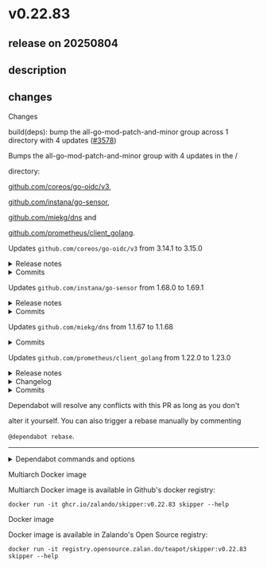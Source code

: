 # v0.22.83

## release on 20250804
## description
## changes
Changes

build(deps): bump the all-go-mod-patch-and-minor group across 1 directory with 4 updates (<a class="issue-link js-issue-link" data-error-text="Failed to load title" data-id="3287715730" data-permission-text="Title is private" data-url="https://github.com/zalando/skipper/issues/3578" data-hovercard-type="pull_request" data-hovercard-url="/zalando/skipper/pull/3578/hovercard" href="https://github.com/zalando/skipper/pull/3578">#3578</a>)

Bumps the all-go-mod-patch-and-minor group with 4 updates in the /  

directory:  

<a href="https://github.com/coreos/go-oidc">github.com/coreos/go-oidc/v3</a>,  

<a href="https://github.com/instana/go-sensor">github.com/instana/go-sensor</a>,  

<a href="https://github.com/miekg/dns">github.com/miekg/dns</a> and  

<a href="https://github.com/prometheus/client_golang">github.com/prometheus/client_golang</a>.

Updates <code>github.com/coreos/go-oidc/v3</code> from 3.14.1 to 3.15.0
<details> <summary>Release notes</summary>

<em>Sourced from <a href="https://github.com/coreos/go-oidc/releases">github.com/coreos/go-oidc/v3's releases</a>.</em>
>
> v3.15.0
>
> What's Changed
>
> * oidc: verify the ID Token's signature before processing claims by <a href="https://github.com/ericchiang"><code>@​ericchiang</code></a> in <a href="https://redirect.github.com/coreos/go-oidc/pull/464">coreos/go-oidc#464</a>
>
> <strong>Full Changelog</strong>: <a class="commit-link" href="https://github.com/coreos/go-oidc/compare/v3.14.1...v3.15.0">coreos/go-oidc@<tt>v3.14.1...v3.15.0</tt></a>
</details> <details> <summary>Commits</summary>

* <a href="https://github.com/coreos/go-oidc/commit/8d1e57e7e7fb4db0bac61cc200d43846ba071977"><code>8d1e57e</code></a> oidc: verify the ID Token's signature before processing claims
* See full diff in <a href="https://github.com/coreos/go-oidc/compare/v3.14.1...v3.15.0">compare view</a>
</details>   

Updates <code>github.com/instana/go-sensor</code> from 1.68.0 to 1.69.1
<details> <summary>Release notes</summary>

<em>Sourced from <a href="https://github.com/instana/go-sensor/releases">github.com/instana/go-sensor's releases</a>.</em>
>
> v1.69.1
>
> New release v1.69.1.
>
> What's Changed
>
> * fix! : Ensure consistent default for MaxLogsPerSpan by <a href="https://github.com/Angith"><code>@​Angith</code></a> in <a href="https://redirect.github.com/instana/go-sensor/pull/1186">instana/go-sensor#1186</a>
> * fix: replace secure packages for random number generation by <a href="https://github.com/sanojsubran"><code>@​sanojsubran</code></a> in <a href="https://redirect.github.com/instana/go-sensor/pull/1190">instana/go-sensor#1190</a>
> * chore: updated the examples and docs to reflect the correct usage of the <code>InitCollector</code> API. <a href="https://github.com/Angith"><code>@​Angith</code></a> in <a href="https://redirect.github.com/instana/go-sensor/pull/1204">instana/go-sensor#1204</a>
>
> v1.69.0
>
> New release v1.69.0.
>
> What's Changed
>
> * ci: disable Go toolchain enforcement using <code>go mod edit -toolchain=none</code> by <a href="https://github.com/nithinputhenveettil"><code>@​nithinputhenveettil</code></a> in <a href="https://redirect.github.com/instana/go-sensor/pull/1183">instana/go-sensor#1183</a>
> * ci: release pipeline to support fedramp release by <a href="https://github.com/nithinputhenveettil"><code>@​nithinputhenveettil</code></a> in <a href="https://redirect.github.com/instana/go-sensor/pull/1189">instana/go-sensor#1189</a>
> * fix: replace secure packages for random number generation by <a href="https://github.com/sanojsubran"><code>@​sanojsubran</code></a> in <a href="https://redirect.github.com/instana/go-sensor/pull/1190">instana/go-sensor#1190</a>
> * feat: cleanup pipeline runs for currency monitoring by <a href="https://github.com/sanojsubran"><code>@​sanojsubran</code></a> in <a href="https://redirect.github.com/instana/go-sensor/pull/1195">instana/go-sensor#1195</a>
> * ci: slack summary for releases modified to skip invalid releases by <a href="https://github.com/nithinputhenveettil"><code>@​nithinputhenveettil</code></a> in <a href="https://redirect.github.com/instana/go-sensor/pull/1197">instana/go-sensor#1197</a>
> * ci: configured Slack notification for tracer reports pipeline via incoming webhook by <a href="https://github.com/nithinputhenveettil"><code>@​nithinputhenveettil</code></a> in <a href="https://redirect.github.com/instana/go-sensor/pull/1200">instana/go-sensor#1200</a>
> * fix! : Ensure consistent default for MaxLogsPerSpan by <a href="https://github.com/Angith"><code>@​Angith</code></a> in <a href="https://redirect.github.com/instana/go-sensor/pull/1186">instana/go-sensor#1186</a>
>
> instrumentation/cloud.google.com/go/v1.69.0
>
> Updated instrumentation with the latest version of go-sensor core
> module v1.68.0.
> --auto-generated--
</details> <details> <summary>Commits</summary>

* <a href="https://github.com/instana/go-sensor/commit/60c37078405a374327b20c04e61e3399642267f2"><code>60c3707</code></a> Updated version.go to 1.69.1
* <a href="https://github.com/instana/go-sensor/commit/0b615e22708ccfb689081a2abdf072682a6e99ab"><code>0b615e2</code></a> chore: updated examples and docs with TracerOptions (<a href="https://redirect.github.com/instana/go-sensor/issues/1204">#1204</a>)
* <a href="https://github.com/instana/go-sensor/commit/7b5c442e0efe2d9df7875346f2c93aae2f83dbb8"><code>7b5c442</code></a> Updated version.go to 1.69.0
* <a href="https://github.com/instana/go-sensor/commit/ccaedd78ab01c15171680498f0a1f22dae82fa63"><code>ccaedd7</code></a> fix! : Ensure consistent default for MaxLogsPerSpan (<a href="https://redirect.github.com/instana/go-sensor/issues/1186">#1186</a>)
* <a href="https://github.com/instana/go-sensor/commit/08c48a7efc2e6add88ef0162165773093578609a"><code>08c48a7</code></a> ci: configured Slack notification for tracer reports pipeline via incoming we...
* <a href="https://github.com/instana/go-sensor/commit/ac196a432e58a8c573ce460b2019bb4fd635dd1b"><code>ac196a4</code></a> chore: disabled cache-related persistent volumes in Tekton (<a href="https://redirect.github.com/instana/go-sensor/issues/1199">#1199</a>)
* <a href="https://github.com/instana/go-sensor/commit/f5c798178ef936d4f3b6d1f5b5acdf04f2a602e0"><code>f5c7981</code></a> ci: slack summary for releases modified to skip invalid releases (<a href="https://redirect.github.com/instana/go-sensor/issues/1197">#1197</a>)
* <a href="https://github.com/instana/go-sensor/commit/abe59918c9a73d28c723da59911b83c1ef537fc7"><code>abe5991</code></a> feat: cleanup pipeline runs for currency monitoring (<a href="https://redirect.github.com/instana/go-sensor/issues/1195">#1195</a>)
* <a href="https://github.com/instana/go-sensor/commit/bf4863f8b21518841fbbeb9fe7d6d1589d0d2071"><code>bf4863f</code></a> Updated version.go to 1.47.1
* <a href="https://github.com/instana/go-sensor/commit/ed202403a40143a8f8ec9ddf0194cb447f90b5f9"><code>ed20240</code></a> feat(currency): updated go.mod, go.sum files, README.md for instagrpc (<a href="https://redirect.github.com/instana/go-sensor/issues/1196">#1196</a>)
* Additional commits viewable in <a href="https://github.com/instana/go-sensor/compare/v1.68.0...v1.69.1">compare view</a>
</details>   

Updates <code>github.com/miekg/dns</code> from 1.1.67 to 1.1.68
<details> <summary>Commits</summary>

* <a href="https://github.com/miekg/dns/commit/54c180dc19ce2b2cf1500b51f3c640d1c25272d7"><code>54c180d</code></a> Release 1.1.68
* <a href="https://github.com/miekg/dns/commit/b52b836ee134609a04c7b4b85a023b1a1456bffc"><code>b52b836</code></a> Revert "Add ResponseWriter.Net function (<a href="https://redirect.github.com/miekg/dns/issues/1651">#1651</a>)" (<a href="https://redirect.github.com/miekg/dns/issues/1665">#1665</a>)
* See full diff in <a href="https://github.com/miekg/dns/compare/v1.1.67...v1.1.68">compare view</a>
</details>   

Updates <code>github.com/prometheus/client_golang</code> from 1.22.0 to 1.23.0
<details> <summary>Release notes</summary>

<em>Sourced from <a href="https://github.com/prometheus/client_golang/releases">github.com/prometheus/client_golang's releases</a>.</em>
>
> v1.23.0 - 2025-07-30
>
> * [CHANGE] Minimum required Go version is now 1.23, only the two latest Go versions are supported from now on. <a href="https://redirect.github.com/prometheus/client_golang/issues/1812">#1812</a>
> * [FEATURE] Add WrapCollectorWith and WrapCollectorWithPrefix <a href="https://redirect.github.com/prometheus/client_golang/issues/1766">#1766</a>
> * [FEATURE] Add exemplars for native histograms <a href="https://redirect.github.com/prometheus/client_golang/issues/1686">#1686</a>
> * [ENHANCEMENT] exp/api: Bubble up status code from writeResponse <a href="https://redirect.github.com/prometheus/client_golang/issues/1823">#1823</a>
> * [ENHANCEMENT] collector/go: Update runtime metrics for Go v1.23 and v1.24 <a href="https://redirect.github.com/prometheus/client_golang/issues/1833">#1833</a>
> * [BUGFIX] exp/api: client prompt return on context cancellation <a href="https://redirect.github.com/prometheus/client_golang/issues/1729">#1729</a>

... (truncated)
</details> <details> <summary>Changelog</summary>

<em>Sourced from <a href="https://github.com/prometheus/client_golang/blob/main/CHANGELOG.md">github.com/prometheus/client_golang's changelog</a>.</em>
>
> 1.23.0 / 2025-07-30
>
> * [CHANGE] Minimum required Go version is now 1.23, only the two latest Go versions are supported from now on. <a href="https://redirect.github.com/prometheus/client_golang/issues/1812">#1812</a>
> * [FEATURE] Add WrapCollectorWith and WrapCollectorWithPrefix <a href="https://redirect.github.com/prometheus/client_golang/issues/1766">#1766</a>
> * [FEATURE] Add exemplars for native histograms <a href="https://redirect.github.com/prometheus/client_golang/issues/1686">#1686</a>
> * [ENHANCEMENT] exp/api: Bubble up status code from writeResponse <a href="https://redirect.github.com/prometheus/client_golang/issues/1823">#1823</a>
> * [ENHANCEMENT] collector/go: Update runtime metrics for Go v1.23 and v1.24 <a href="https://redirect.github.com/prometheus/client_golang/issues/1833">#1833</a>
> * [BUGFIX] exp/api: client prompt return on context cancellation <a href="https://redirect.github.com/prometheus/client_golang/issues/1729">#1729</a>
</details> <details> <summary>Commits</summary>

* <a href="https://github.com/prometheus/client_golang/commit/e4b2208dd8cb6d1425f00250db842ec3c1e8749e"><code>e4b2208</code></a> Cut v1.23.0 (<a href="https://redirect.github.com/prometheus/client_golang/issues/1848">#1848</a>)
* <a href="https://github.com/prometheus/client_golang/commit/d9492afd3a6f2e9782a7fc10363281bfd5b743bb"><code>d9492af</code></a> cut v1.23.0-rc.1 (<a href="https://redirect.github.com/prometheus/client_golang/issues/1842">#1842</a>)
* <a href="https://github.com/prometheus/client_golang/commit/aeae8a0b4f54a8fa720d19b88638a2d048596f82"><code>aeae8a0</code></a> Cut v1.23.0-rc.0 (<a href="https://redirect.github.com/prometheus/client_golang/issues/1837">#1837</a>)
* <a href="https://github.com/prometheus/client_golang/commit/b157309b723f0b8588ea604bb78dbbba196803f2"><code>b157309</code></a> Update common Prometheus files (<a href="https://redirect.github.com/prometheus/client_golang/issues/1832">#1832</a>)
* <a href="https://github.com/prometheus/client_golang/commit/a704e287f467b79744c30af996b7d710d4c6900d"><code>a704e28</code></a> build(deps): bump the github-actions group with 3 updates (<a href="https://redirect.github.com/prometheus/client_golang/issues/1826">#1826</a>)
* <a href="https://github.com/prometheus/client_golang/commit/c7743110ad2c599de3d8c23682d978a12f9f36d1"><code>c774311</code></a> Fix errNotImplemented reference (<a href="https://redirect.github.com/prometheus/client_golang/issues/1835">#1835</a>)
* <a href="https://github.com/prometheus/client_golang/commit/db4db7bb0065a76c75b7df6f61d2cf183ecfc473"><code>db4db7b</code></a> Update runtime metrics for Go v1.23 and v1.24 (<a href="https://redirect.github.com/prometheus/client_golang/issues/1833">#1833</a>)
* <a href="https://github.com/prometheus/client_golang/commit/99d380ebfe865ae2c973c80184bc97ac0d98f083"><code>99d380e</code></a> Update common Prometheus files (<a href="https://redirect.github.com/prometheus/client_golang/issues/1831">#1831</a>)
* <a href="https://github.com/prometheus/client_golang/commit/f3ef320dcde30f31188c577ad71e6480e91bf464"><code>f3ef320</code></a> Merge pull request <a href="https://redirect.github.com/prometheus/client_golang/issues/1828">#1828</a> from prometheus/dependabot/go_modules/exp/github.com...
* <a href="https://github.com/prometheus/client_golang/commit/520c91ae841ff7264b5379fe85e6215fc62734a6"><code>520c91a</code></a> build(deps): bump github.com/prometheus/common in /exp
* Additional commits viewable in <a href="https://github.com/prometheus/client_golang/compare/v1.22.0...v1.23.0">compare view</a>
</details>   

Dependabot will resolve any conflicts with this PR as long as you don't  

alter it yourself. You can also trigger a rebase manually by commenting  

<code>@dependabot rebase</code>.

*** ** * ** ***

<details> <summary>Dependabot commands and options</summary>   

You can trigger Dependabot actions by commenting on this PR:

* <code>@dependabot rebase</code> will rebase this PR
* <code>@dependabot recreate</code> will recreate this PR, overwriting any edits  
  that have been made to it
* <code>@dependabot merge</code> will merge this PR after your CI passes on it
* <code>@dependabot squash and merge</code> will squash and merge this PR after  
  your CI passes on it
* <code>@dependabot cancel merge</code> will cancel a previously requested merge  
  and block automerging
* <code>@dependabot reopen</code> will reopen this PR if it is closed
* <code>@dependabot close</code> will close this PR and stop Dependabot recreating  
  it. You can achieve the same result by closing it manually
* <code>@dependabot show &lt;dependency name&gt; ignore conditions</code> will show all  
  of the ignore conditions of the specified dependency
* <code>@dependabot ignore &lt;dependency name&gt; major version</code> will close this  
  group update PR and stop Dependabot creating any more for the specific  
  dependency's major version (unless you unignore this specific  
  dependency's major version or upgrade to it yourself)
* <code>@dependabot ignore &lt;dependency name&gt; minor version</code> will close this  
  group update PR and stop Dependabot creating any more for the specific  
  dependency's minor version (unless you unignore this specific  
  dependency's minor version or upgrade to it yourself)
* <code>@dependabot ignore &lt;dependency name&gt;</code> will close this group update PR  
  and stop Dependabot creating any more for the specific dependency  
  (unless you unignore this specific dependency or upgrade to it yourself)
* <code>@dependabot unignore &lt;dependency name&gt;</code> will remove all of the ignore  
  conditions of the specified dependency
* <code>@dependabot unignore &lt;dependency name&gt; &lt;ignore condition&gt;</code> will  
  remove the ignore condition of the specified dependency and ignore  
  conditions
</details>

Multiarch Docker image

Multiarch Docker image is available in Github's docker registry:

    docker run -it ghcr.io/zalando/skipper:v0.22.83 skipper --help

Docker image

Docker image is available in Zalando's Open Source registry:

    docker run -it registry.opensource.zalan.do/teapot/skipper:v0.22.83 skipper --help


